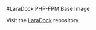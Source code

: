 #LaraDock PHP-FPM Base Image


Visit the [LaraDock](https://github.com/LaraDock/laradock) repository.